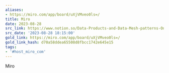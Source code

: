 ```yaml
---
aliases:
- https://miro.com/app/board/uXjVMveo0ls=/
title: Miro
date: 2023-08-28
src_link: https://www.notion.so/Data-Products-and-Data-Mesh-patterns-Online-Whiteboard-for-Visual-Collaboration-b6f29bebe8b543f58688446a119fb38d
src_date: '2023-08-28 18:15:00'
gold_link: https://miro.com/app/board/uXjVMveo0ls=/
gold_link_hash: d70a58ddea65508d8fbcc1742e645e15
tags:
- '#host_miro_com'
---
```


















Miro